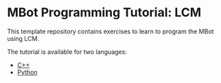 # MBot Programming Tutorial: LCM

This template repository contains exercises to learn to program the MBot using LCM.

The tutorial is available for two languages:
* [C++](follow_me_cpp/)
* [Python](follow_me_py/)
